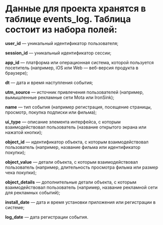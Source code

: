 # Данные для проекта хранятся в таблице events_log. Таблица состоит из набора полей:

**user_id** — уникальный идентификатор пользователя;

**session_id** — уникальный идентификатор сессии;

**app_id** — платформа или операционная система, которой пользуется посетитель (например, iOS или Web — веб-версия продукта в браузере);

**dt** — дата и время наступления события;

**utm_source** — источник привлечения пользователей (например, вымышленные рекламные сети Mota или IronSink);

**name** — тип события (например регистрация, посещение страницы, просмотр, покупка подписки или фильма);

**ui_type** — описание элемента интерфейса, с которым взаимодействовал пользователь (название открытого экрана или нажатой кнопки);

**object_id** — идентификатор объекта, с которым взаимодействовал пользователь (например, название фильма или идентификатор покупки);

**object_value** — детали объекта, с которым взаимодействовал пользователь (например, длительность просмотра фильма или размер чека покупки);

**object_details** — дополнительные детали объекта, с которым взаимодействовал пользователь (например, название рекламной сети для рекламных событий);

**install_date** — дата и время установки приложения или регистрации в системе;

**log_date** — дата регистрации события.
